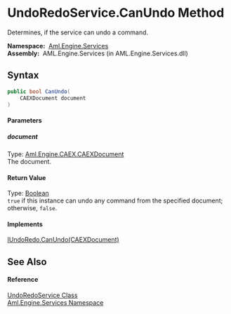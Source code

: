 UndoRedoService.CanUndo Method
==============================
Determines, if the service can undo a command.

  **Namespace:**  [Aml.Engine.Services][1]  
  **Assembly:**  AML.Engine.Services (in AML.Engine.Services.dll)

Syntax
------

```csharp
public bool CanUndo(
	CAEXDocument document
)
```

#### Parameters

##### *document*
Type: [Aml.Engine.CAEX.CAEXDocument][2]  
The document.

#### Return Value
Type: [Boolean][3]  
`true` if this instance can undo any command from the specified document; otherwise, `false`. 
#### Implements
[IUndoRedo.CanUndo(CAEXDocument)][4]  


See Also
--------

#### Reference
[UndoRedoService Class][5]  
[Aml.Engine.Services Namespace][1]  

[1]: ../README.md
[2]: ../../Aml.Engine.CAEX/CAEXDocument/README.md
[3]: https://docs.microsoft.com/dotnet/api/system.boolean
[4]: ../../Aml.Engine.Services.Interfaces/IUndoRedo/CanUndo.md
[5]: README.md
[6]: https://www.automationml.org
[7]: ../../icons/logoShade.png
